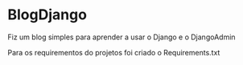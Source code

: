 # BlogDjango
Fiz um blog simples para aprender a usar o Django e o DjangoAdmin

Para os requirementos do projetos foi criado o Requirements.txt
